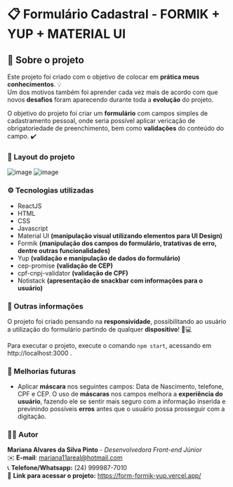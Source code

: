 # 📋 Formulário Cadastral - FORMIK + YUP + MATERIAL UI

## 📃 Sobre o projeto

Este projeto foi criado com o objetivo de colocar em **prática meus conhecimentos**. 💡 </br> Um dos motivos também foi aprender cada vez mais de acordo com que novos **desafios** foram aparecendo durante toda a **evolução** do projeto.

O objetivo do projeto foi criar um **formulário** com campos simples de cadastramento pessoal, onde seria possível aplicar vericação de obrigatoriedade de preenchimento, bem como **validações** do conteúdo do campo. ✔️

### 🌟 Layout do projeto

![image](https://user-images.githubusercontent.com/56731050/156681261-29fdf1b9-1278-49c3-ac85-f6d476003892.png)
![image](https://user-images.githubusercontent.com/56731050/156681508-aa2e0c45-365c-4071-ab43-2e2ed4c5c03d.png)

### ⚙️ Tecnologias utilizadas

- ReactJS
- HTML
- CSS
- Javascript
- Material UI **(manipulação visual utilizando elementos para UI Design)**
- Formik **(manipulação dos campos do formulário, tratativas de erro, dentre outras funcionalidades)**
- Yup **(validação e manipulação de dados do formulário)**
- cep-promise **(validação de CEP)**
- cpf-cnpj-validator **(validação de CPF)**
- Notistack **(apresentação de snackbar com informações para o usuário)**

### 🔎 Outras informações

O projeto foi criado pensando na **responsividade**, possibilitando ao usuário a utilização do formulário partindo de qualquer **dispositivo**! 📱💻

Para executar o projeto, execute o comando `npm start`, acessando em http://localhost:3000 .

### 💭 Melhorias futuras

- Aplicar **máscara** nos seguintes campos: Data de Nascimento, telefone, CPF e CEP. O uso de **máscaras** nos campos melhora a **experiência do usuário**, fazendo ele se sentir mais seguro com a informação inserida e previnindo possíveis **erros** antes que o usuário possa prosseguir com a digitação.

### 🙋‍♀️ Autor

**Mariana Alvares da Silva Pinto** - _Desenvolvedora Front-end Júnior_ </br>
✉️ **E-mail**: mariana11areal@hotmail.com </br>
📞 **Telefone/Whatsapp:** (24) 999987-7010 </br>
📌 **Link para acessar o projeto:** https://form-formik-yup.vercel.app/

